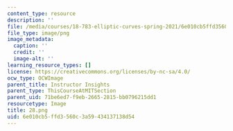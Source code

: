 ```yaml
---
content_type: resource
description: ''
file: /media/courses/18-783-elliptic-curves-spring-2021/6e010cb5ffd3560c3a59434137138d54_28.png
file_type: image/png
image_metadata:
  caption: ''
  credit: ''
  image-alt: ''
learning_resource_types: []
license: https://creativecommons.org/licenses/by-nc-sa/4.0/
ocw_type: OCWImage
parent_title: Instructor Insights
parent_type: ThisCourseAtMITSection
parent_uid: 71be6ed7-f9eb-2665-2815-bb0796215dd1
resourcetype: Image
title: 28.png
uid: 6e010cb5-ffd3-560c-3a59-434137138d54
---
```

